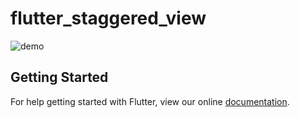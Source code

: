 # flutter_staggered_view

![demo](https://github.com/debuggerx01/Flutter_Staggered_View_Demo/blob/master/staggered_demo.gif?raw=true)

## Getting Started

For help getting started with Flutter, view our online
[documentation](https://flutter.io/).
